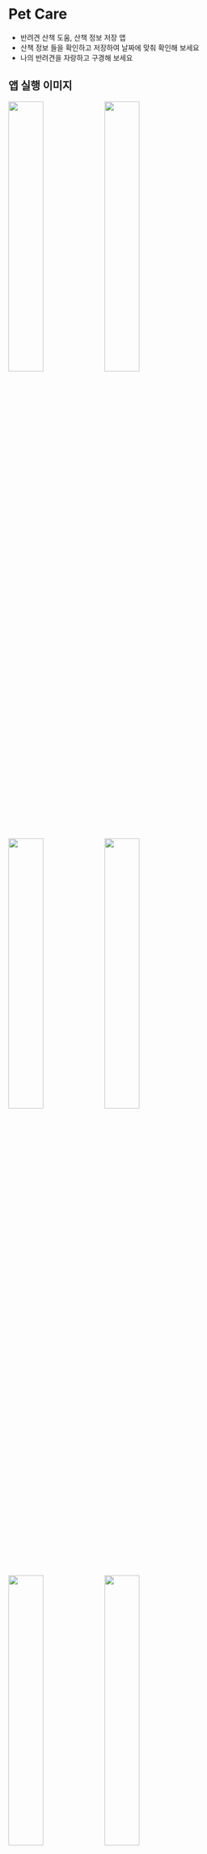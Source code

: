 # Pet Care
-   반려견 산책 도움, 산책 정보 저장 앱
-   산책 정보 들을 확인하고 저장하여 날짜에 맞춰 확인해 보세요
-   나의 반려견을 자랑하고 구경해 보세요

<h2 id="3">앱 실행 이미지</h2>

<p float="left">  
<img width="37%" src="https://github.com/lchaaa/Pet-Care/assets/117001092/3f9e5bf0-2dc8-4469-b889-7f5dfc949479">
<img width="37%" src="https://github.com/lchaaa/Pet-Care/assets/117001092/67ae4f67-4902-487e-99e8-157a4e8766f7">
</p>

<p float="left">  
<img width="37%" src="https://github.com/lchaaa/Pet-Care/assets/117001092/03e70f48-0add-4e26-b020-1943ba8e3e90">
<img width="37%" src="https://github.com/lchaaa/Pet-Care/assets/117001092/9eeff820-fc39-4879-b7c1-eb16d6667553">
</p>

<p float="left">  
<img width="37%" src="https://github.com/lchaaa/Pet-Care/assets/117001092/c8e9990a-f46f-4e3a-97ef-6c14d8933fad">
<img width="37%" src="https://github.com/lchaaa/Pet-Care/assets/117001092/4a3d8d72-f5cf-461e-b570-a60678e923ea">
</p>

<p float="left">  
<img width="37%" src="https://github.com/lchaaa/Pet-Care/assets/117001092/02226a67-84b8-44d0-b619-472420715c3e">
<img width="37%" src="https://github.com/lchaaa/Pet-Care/assets/117001092/a66bbfc1-f18c-4212-bd6f-482be9675dee">

</p>

<p float="left">  
<img width="37%" src="https://github.com/lchaaa/Pet-Care/assets/117001092/c164ae9e-13ec-41a7-a581-5ff9e5b7032e">
<img width="37%" src="https://github.com/lchaaa/Pet-Care/assets/117001092/12faa9ff-81c7-47c6-a15c-e0913013b720">
</p>

